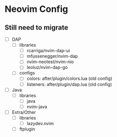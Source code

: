 # Neovim Config

## Still need to migrate
- [ ] DAP
    - [ ] libraries
        - [ ] rcarriga/nvim-dap-ui
        - [ ] mfussenegger/nvim-dap
        - [ ] nvim-neotest/nvim-nio
        - [ ] leoluz/nvim-dap-go
    - [ ] configs
        - [ ] colors: after/plugin/colors.lua (old config)
        - [ ] listeners: after/plugin/dap.lua (old config)

- [ ] Java
    - [ ] libraries
        - [ ] java
        - [ ] nvim-java
- [ ] Extra/Other
    - [ ] libraries
        - [ ] lazydev.nvim
    - [ ] ftplugin
